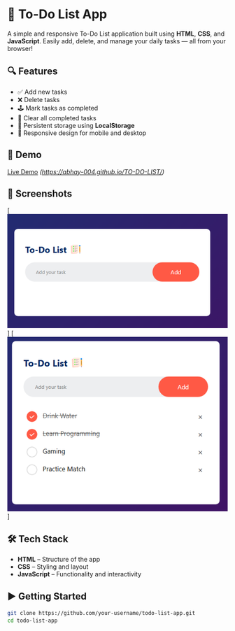 # 📝 To-Do List App

A simple and responsive To-Do List application built using **HTML**, **CSS**, and **JavaScript**. Easily add, delete, and manage your daily tasks — all from your browser!

## 🔍 Features

- ✅ Add new tasks
- ❌ Delete tasks
- 🕹️ Mark tasks as completed
- 🧹 Clear all completed tasks
- 💾 Persistent storage using **LocalStorage**
- 📱 Responsive design for mobile and desktop

## 🚀 Demo

[Live Demo](#) *(https://abhay-004.github.io/TO-DO-LIST/)*

## 📸 Screenshots

[![To-Do App Preview](https://github.com/abhay-004/TO-DO-LIST/blob/main/screenshots/todo1.PNG)]
[![To-Do App Preview](https://github.com/abhay-004/TO-DO-LIST/blob/main/screenshots/todo2.PNG)]

## 🛠️ Tech Stack

- **HTML** – Structure of the app
- **CSS** – Styling and layout
- **JavaScript** – Functionality and interactivity


## ▶️ Getting Started

```bash
git clone https://github.com/your-username/todo-list-app.git
cd todo-list-app


